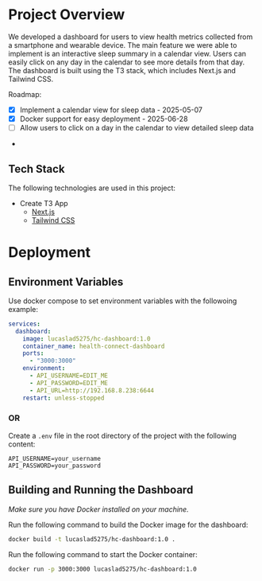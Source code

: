 # Project Overview
We developed a dashboard for users to view health metrics collected from a smartphone and wearable device. The main feature we were able to implement is an interactive sleep summary in a calendar view. Users can easily click on any day in the calendar to see more details from that day. The dashboard is built using the T3 stack, which includes Next.js and Tailwind CSS.

Roadmap:
- [x] Implement a calendar view for sleep data - 2025-05-07
- [x] Docker support for easy deployment - 2025-06-28
- [ ] Allow users to click on a day in the calendar to view detailed sleep data
-  


## Tech Stack
The following technologies are used in this project:
- Create T3 App
  - [Next.js](https://nextjs.org)
  - [Tailwind CSS](https://tailwindcss.com)

# Deployment
## Environment Variables
Use docker compose to set environment variables with the followoing example:

```yaml
services:
  dashboard:
    image: lucaslad5275/hc-dashboard:1.0
    container_name: health-connect-dashboard
    ports:
      - "3000:3000"
    environment:
      - API_USERNAME=EDIT_ME
      - API_PASSWORD=EDIT_ME
      - API_URL=http://192.168.8.238:6644
    restart: unless-stopped
```
### OR 
Create a `.env` file in the root directory of the project with the following content:
```
API_USERNAME=your_username
API_PASSWORD=your_password
```

## Building and Running the Dashboard
*Make sure you have Docker installed on your machine.*

Run the following command to build the Docker image for the dashboard:

```bash
docker build -t lucaslad5275/hc-dashboard:1.0 .
```

Run the following command to start the Docker container:

```bash
docker run -p 3000:3000 lucaslad5275/hc-dashboard:1.0
```
